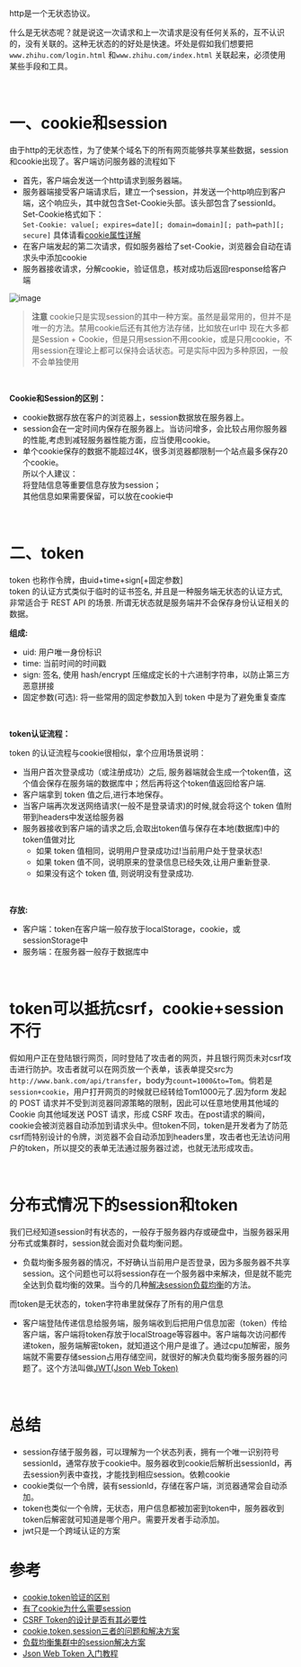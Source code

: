 
http是一个无状态协议。

什么是无状态呢？就是说这一次请求和上一次请求是没有任何关系的，互不认识的，没有关联的。这种无状态的的好处是快速。坏处是假如我们想要把 `www.zhihu.com/login.html` 和`www.zhihu.com/index.html` 关联起来，必须使用某些手段和工具。

<br>

# 一、cookie和session

由于http的无状态性，为了使某个域名下的所有网页能够共享某些数据，session和cookie出现了。客户端访问服务器的流程如下

- 首先，客户端会发送一个http请求到服务器端。<br>
- 服务器端接受客户端请求后，建立一个session，并发送一个http响应到客户端，这个响应头，其中就包含Set-Cookie头部。该头部包含了sessionId。Set-Cookie格式如下：<br>
`Set-Cookie: value[; expires=date][; domain=domain][; path=path][; secure]` 具体请看[cookie属性详解](https://github.com/Vuact/Blog/blob/main/base/http/cookie%E5%B1%9E%E6%80%A7%E8%AF%A6%E8%A7%A3.md)<br>
- 在客户端发起的第二次请求，假如服务器给了set-Cookie，浏览器会自动在请求头中添加cookie<br>
- 服务器接收请求，分解cookie，验证信息，核对成功后返回response给客户端

![image](https://user-images.githubusercontent.com/74364990/109837335-07981e80-7c80-11eb-9be3-be5add3882b2.png)

>**注意**
>cookie只是实现session的其中一种方案。虽然是最常用的，但并不是唯一的方法。禁用cookie后还有其他方法存储，比如放在url中
>现在大多都是Session + Cookie，但是只用session不用cookie，或是只用cookie，不用session在理论上都可以保持会话状态。可是实际中因为多种原因，一般不会单独使用

<br>

**Cookie和Session的区别：**

- cookie数据存放在客户的浏览器上，session数据放在服务器上。
- session会在一定时间内保存在服务器上。当访问增多，会比较占用你服务器的性能,考虑到减轻服务器性能方面，应当使用cookie。
- 单个cookie保存的数据不能超过4K，很多浏览器都限制一个站点最多保存20个cookie。<br>
  所以个人建议：<br>
  将登陆信息等重要信息存放为session；<br>
  其他信息如果需要保留，可以放在cookie中


<br>

# 二、token

token 也称作令牌，由uid+time+sign[+固定参数]<br>
token 的认证方式类似于临时的证书签名, 并且是一种服务端无状态的认证方式, 非常适合于 REST API 的场景. 所谓无状态就是服务端并不会保存身份认证相关的数据。

**组成:**

- uid: 用户唯一身份标识
- time: 当前时间的时间戳
- sign: 签名, 使用 hash/encrypt 压缩成定长的十六进制字符串，以防止第三方恶意拼接
- 固定参数(可选): 将一些常用的固定参数加入到 token 中是为了避免重复查库

<br>

**token认证流程：** 

token 的认证流程与cookie很相似，拿个应用场景说明：

- 当用户首次登录成功（或注册成功）之后, 服务器端就会生成一个token值，这个值会保存在服务端的数据库中；然后再将这个token值返回给客户端.
- 客户端拿到 token 值之后,进行本地保存。
- 当客户端再次发送网络请求(一般不是登录请求)的时候,就会将这个 token 值附带到headers中发送给服务器
- 服务器接收到客户端的请求之后,会取出token值与保存在本地(数据库)中的token值做对比
  - 如果 token 值相同，说明用户登录成功过!当前用户处于登录状态!
  - 如果 token 值不同，说明原来的登录信息已经失效,让用户重新登录.
  - 如果没有这个 token 值, 则说明没有登录成功.
  
<br>

**存放:**

- 客户端：token在客户端一般存放于localStorage，cookie，或sessionStorage中
- 服务端：在服务器一般存于数据库中


<br>

# token可以抵抗csrf，cookie+session不行

假如用户正在登陆银行网页，同时登陆了攻击者的网页，并且银行网页未对csrf攻击进行防护。攻击者就可以在网页放一个表单，该表单提交src为`http://www.bank.com/api/transfer`，body为`count=1000&to=Tom`。倘若是`session+cookie`，用户打开网页的时候就已经转给Tom1000元了.因为form 发起的 POST 请求并不受到浏览器同源策略的限制，因此可以任意地使用其他域的 Cookie 向其他域发送 POST 请求，形成 CSRF 攻击。在post请求的瞬间，cookie会被浏览器自动添加到请求头中。但token不同，token是开发者为了防范csrf而特别设计的令牌，浏览器不会自动添加到headers里，攻击者也无法访问用户的token，所以提交的表单无法通过服务器过滤，也就无法形成攻击。

<br>

# 分布式情况下的session和token

我们已经知道session时有状态的，一般存于服务器内存或硬盘中，当服务器采用分布式或集群时，session就会面对负载均衡问题。

- 负载均衡多服务器的情况，不好确认当前用户是否登录，因为多服务器不共享session。这个问题也可以将session存在一个服务器中来解决，但是就不能完全达到负载均衡的效果。当今的几种[解决session负载均衡](https://blog.51cto.com/zhibeiwang/1965018)的方法。

而token是无状态的，token字符串里就保存了所有的用户信息

- 客户端登陆传递信息给服务端，服务端收到后把用户信息加密（token）传给客户端，客户端将token存放于localStroage等容器中。客户端每次访问都传递token，服务端解密token，就知道这个用户是谁了。通过cpu加解密，服务端就不需要存储session占用存储空间，就很好的解决负载均衡多服务器的问题了。这个方法叫做[JWT(Json Web Token)](http://www.ruanyifeng.com/blog/2018/07/json_web_token-tutorial.html)

<br>

# 总结

- session存储于服务器，可以理解为一个状态列表，拥有一个唯一识别符号sessionId，通常存放于cookie中。服务器收到cookie后解析出sessionId，再去session列表中查找，才能找到相应session。依赖cookie
- cookie类似一个令牌，装有sessionId，存储在客户端，浏览器通常会自动添加。
- token也类似一个令牌，无状态，用户信息都被加密到token中，服务器收到token后解密就可知道是哪个用户。需要开发者手动添加。
- jwt只是一个跨域认证的方案


# 参考

- [cookie,token验证的区别](https://www.jianshu.com/p/c33f5777c2eb)
- [有了cookie为什么需要session](https://segmentfault.com/q/1010000016504003)
- [CSRF Token的设计是否有其必要性](https://segmentfault.com/q/1010000000713614)
- [cookie,token,session三者的问题和解决方案](https://junyiseo.com/php/757.html)
- [负载均衡集群中的session解决方案](https://blog.51cto.com/zhibeiwang/1965018)
- [Json Web Token 入门教程](http://www.ruanyifeng.com/blog/2018/07/json_web_token-tutorial.html)
